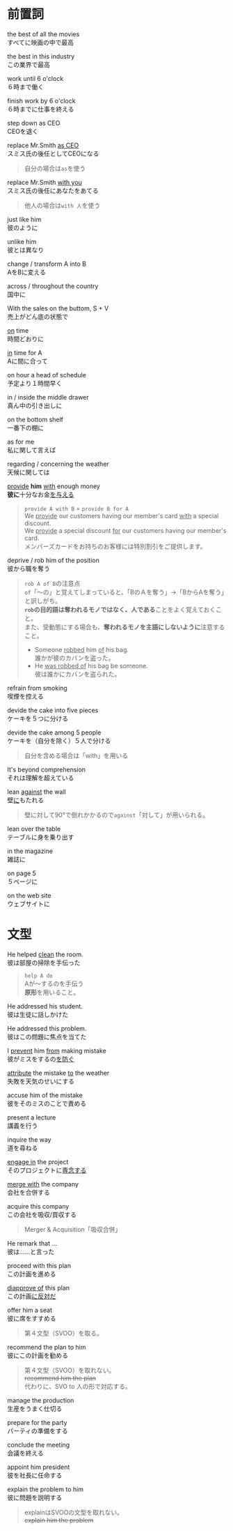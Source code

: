 # 前置詞

the best of all the movies  
すべてに映画の中で最高

the best in this industry  
この業界で最高

work until 6 o'clock  
６時まで働く

finish work by 6 o'clock  
６時までに仕事を終える

step down as CEO  
CEOを退く

replace Mr.Smith <u>as CEO</u>  
スミス氏の後任としてCEOになる

> 自分の場合は`as`を使う

replace Mr.Smith <u>with you</u>  
スミス氏の後任にあなたをあてる

> 他人の場合は`with 人`を使う

just like him  
彼のように

unlike him  
彼とは異なり

change / transform A into B  
AをBに変える

across / throughout the country  
国中に

With the sales on the buttom, S + V  
売上がどん底の状態で

<u>on</u> time  
時間どおりに

<u>in</u> time for A  
Aに間に合って

on hour a head of schedule  
予定より１時間早く

in / inside the middle drawer  
真ん中の引き出しに

on the bottom shelf  
一番下の棚に

as for me  
私に関して言えば

regarding / concerning the weather  
天候に関しては

<u>provide</u> **him** <u>with</u> enough money  
**彼に**十分なお金<u>を与える</u>

> `provide A with B` = `provide B for A`  
> We <u>provide</u> our customers having our member's card <u>with</u> a special discount.  
> We <u>provide</u> a special discount <u>for</u> our customers having our member's card.  
> メンバーズカードをお持ちのお客様には特別割引をご提供します。

deprive / rob him of the position  
彼から職を奪う

> `rob A of B`の注意点  
> `of`「～の」と覚えてしまっていると、「BのＡを奪う」→「BからAを奪う」と訳しがち。  
> **`rob`の目的語は奪われるモノではなく、人である**ことをよく覚えておくこと。  
> また、受動態にする場合も、**奪われるモノを主語にしないように**注意すること。
> - Someone <u>robbed</u> him <u>of</u> his bag.  
>   誰かが彼のカバンを盗った。  
> - He <u>was robbed of</u> his bag be someone.  
>   彼は誰かにカバンを盗られた。

refrain from smoking  
喫煙を控える

devide the cake into five pieces  
ケーキを５つに分ける

devide the cake among 5 people  
ケーキを（自分を除く）５人で分ける

> 自分を含める場合は「with」を用いる

It's beyond comprehension  
それは理解を超えている

lean <u>against</u> the wall  
壁<u>に</u>もたれる

> 壁に対して90°で倒れかかるので`against`「対して」が用いられる。

lean over the table  
テーブルに身を乗り出す

in the magazine  
雑誌に

on page 5  
５ページに

on the web site  
ウェブサイトに

# 文型

He helped <u>clean</u> the room.  
彼は部屋の掃除を手伝った

> `help A do`  
> Aが〜するのを手伝う  
> **原形**を用いること。

He addressed his student.  
彼は生徒に話しかけた

He addressed this problem.  
彼はこの問題に焦点を当てた

I <u>prevent</u> him <u>from</u> making mistake  
彼がミスをするの<u>を防ぐ</u>

<u>attribute</u> the mistake <u>to</u> the weather  
失敗を天気のせいにする

accuse him of the mistake  
彼をそのミスのことで責める

present a lecture  
講義を行う

inquire the way  
道を尋ねる

<u>engage in</u> the project  
そのプロジェクトに<u>専念する</u>

<u>merge with</u> the company  
会社を合併する

acquire this company  
この会社を吸収/買収する

> Merger & Acquisition「吸収合併」

He remark that ...  
彼は……と言った

proceed with this plan  
この計画を進める

<u>diapprove of</u> this plan  
この計画<u>に反対だ</u>

offer him a seat  
彼に席をすすめる

> 第４文型（SVOO）を取る。

recommend the plan to him  
彼にこの計画を勧める

> 第４文型（SVOO）を取れない。  
> ~~recommend him the plan~~  
> 代わりに、SVO to 人の形で対応する。

manage the production  
生産をうまく仕切る

prepare for the party  
パーティの準備をする

conclude the meeting  
会議を終える

appoint him president  
彼を社長に任命する

explain the problem to him  
彼に問題を説明する

> explainはSVOOの文型を取れない。  
> ~~explain him the problem~~
